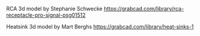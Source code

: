 RCA 3d model by Stephanie Schwecke
https://grabcad.com/library/rca-receptacle-pro-signal-psg01512

Heatsink 3d model by Mart Berghs
https://grabcad.com/library/heat-sinks-1